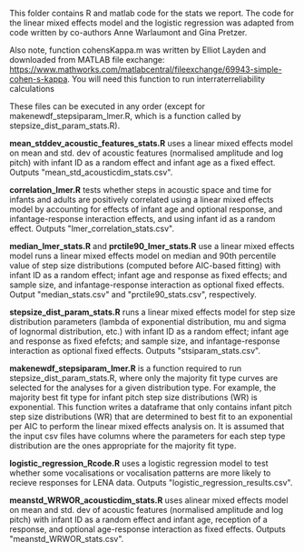 This folder contains R and matlab code for the stats we report. The code for the linear mixed effects model and the logistic regression was adapted from code written by co-authors Anne Warlaumont and Gina Pretzer.

Also note, function cohensKappa.m was written by Elliot Layden and downloaded from MATLAB file exchange: https://www.mathworks.com/matlabcentral/fileexchange/69943-simple-cohen-s-kappa. You will need this function to run interraterreliability calculations

These files can be executed in any order (except for makenewdf_stepsiparam_lmer.R, which is a function called by stepsize_dist_param_stats.R).

**mean_stddev_acoustic_features_stats.R** uses a linear mixed effects model on mean and std. dev of acoustic features (normalised amplitude and log pitch) with infant ID as a random effect and infant age as a fixed effect. Outputs "mean_std_acousticdim_stats.csv".

**correlation_lmer.R** tests whether steps in acoustic space and time for infants and adults are positively correlated using a linear mixed effects model by accounting for effects of infant age and optional response, and infantage-response interaction effects, and using infant id as a random effect. Outputs "lmer_correlation_stats.csv".

**median_lmer_stats.R** and **prctile90_lmer_stats.R** use a linear mixed effects model runs a linear mixed effects model on median and 90th percentile value of step size distributions (computed before AIC-based fitting) with infant ID as a random effect; infant age and response as fixed effects; and sample size, and infantage-response interaction as optional fixed effects. Output "median_stats.csv" and "prctile90_stats.csv", respectively.  

**stepsize_dist_param_stats.R** runs a linear mixed effects model for step size distribution parameters (lambda of exponential distribution, mu and sigma of lognormal distribution, etc.) with infant ID as a random effect; infant age and response as fixed efefcts; and sample size, and infantage-response interaction as optional fixed effects. Outputs "stsiparam_stats.csv".

**makenewdf_stepsiparam_lmer.R** is a function required to run stepsize_dist_param_stats.R, where only the majority fit type curves are selected for the analyses for a given distribution type. For example, the majority best fit type for infant pitch step size distributions (WR) is exponential. This function writes a dataframe that only contains infant pitch step size distributions (WR) that are determined to best fit to an exponential per AIC to perform the linear mixed effects analysis on. It is assumed that the input csv files have columns where the parameters for each step type distribution are the ones appropriate for the majority fit type.

**logistic_regression_Rcode.R** uses a logistic regression model to test whether some vocalisations or vocalisation patterns are more likely to recieve responses for LENA data. Outputs "logistic_regression_results.csv".

**meanstd_WRWOR_acousticdim_stats.R** uses alinear mixed effects model on mean and std. dev of acoustic features (normalised amplitude and log pitch) with infant ID as a random effect and infant age, reception of a response, and optional age-response interaction as fixed effects. Outputs "meanstd_WRWOR_stats.csv".





